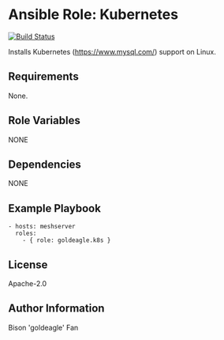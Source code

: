 # Ansible Role: Kubernetes

[![Build Status](https://travis-ci.org/geerlingguy/ansible-role-php-mysql.svg?branch=master)](https://travis-ci.org/geerlingguy/ansible-role-php-mysql)

Installs Kubernetes (https://www.mysql.com/) support on Linux.

## Requirements

None.

## Role Variables

NONE

## Dependencies

NONE

## Example Playbook

    - hosts: meshserver
      roles:
        - { role: goldeagle.k8s }

## License

Apache-2.0

## Author Information

Bison 'goldeagle' Fan

